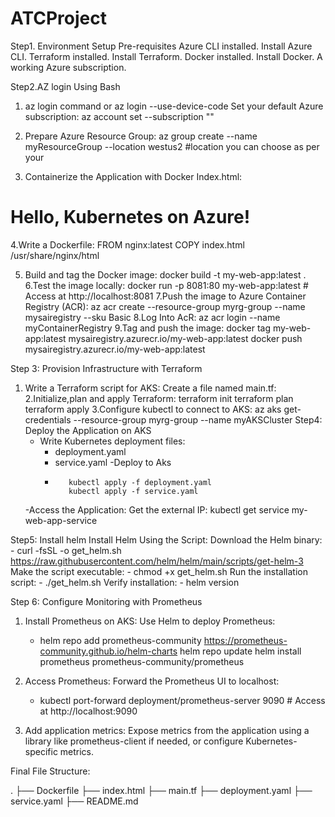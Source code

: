 # ATCProject

Step1. Environment Setup
  Pre-requisites
  Azure CLI installed. Install Azure CLI.
  Terraform installed. Install Terraform.
  Docker installed. Install Docker.
  A working Azure subscription.

Step2.AZ login Using Bash
 1. az login command or az login --use-device-code
  Set your default Azure subscription:
    az account set --subscription "<Your Subscription ID>"
 2. Prepare Azure Resource Group:
     az group create --name myResourceGroup --location westus2 #location you can choose as per your
     
  
3. Containerize the Application with Docker
    Index.html:
      <!DOCTYPE html>
<html>
<head>
    <title>Welcome</title>
</head>
<body>
    <h1>Hello, Kubernetes on Azure!</h1>
</body>
</html>
4.Write a Dockerfile:
    FROM nginx:latest
    COPY index.html /usr/share/nginx/html

5.  Build and tag the Docker image:
      docker build -t my-web-app:latest .
6.Test the image locally:
      docker run -p 8081:80 my-web-app:latest
             # Access at http://localhost:8081
 7.Push the image to Azure Container Registry (ACR):
     az acr create --resource-group myrg-group --name mysairegistry --sku Basic
8.Log Into AcR:
   az acr login --name myContainerRegistry
9.Tag and push the image:
   docker tag my-web-app:latest mysairegistry.azurecr.io/my-web-app:latest
   docker push mysairegistry.azurecr.io/my-web-app:latest

 Step 3: Provision Infrastructure with Terraform

  1. Write a Terraform script for AKS: Create a file named main.tf:
   2.Initialize,plan and apply Terraform:
      terraform init
      terraform plan
      terraform apply
   3.Configure kubectl to connect to AKS:
       az aks get-credentials --resource-group myrg-group --name myAKSCluster
Step4: Deploy the Application on AKS
      - Write Kubernetes deployment files:
           - deployment.yaml
           - service.yaml
       -Deploy to Aks
          -        kubectl apply -f deployment.yaml
                   kubectl apply -f service.yaml
      -Access the Application: Get the external IP:
                 kubectl get service my-web-app-service

Step5: Install helm
   Install Helm Using the Script:
       Download the Helm binary:
           -  curl -fsSL -o get_helm.sh https://raw.githubusercontent.com/helm/helm/main/scripts/get-helm-3
        Make the script executable:
          -  chmod +x get_helm.sh
        Run the installation script:
          - ./get_helm.sh
        Verify installation:
          -  helm version

         
Step 6: Configure Monitoring with Prometheus
  1.  Install Prometheus on AKS: Use Helm to deploy Prometheus:
       -  helm repo add prometheus-community https://prometheus-community.github.io/helm-charts
          helm repo update
            helm install prometheus prometheus-community/prometheus

   2.   Access Prometheus: Forward the Prometheus UI to localhost:
         -  kubectl port-forward deployment/prometheus-server 9090
                    # Access at http://localhost:9090
   3. Add application metrics: Expose metrics from the application using a library like prometheus-client if needed, or configure 
      Kubernetes-specific metrics.   



Final File Structure:

  .
├── Dockerfile
├── index.html
├── main.tf
├── deployment.yaml
├── service.yaml
├── README.md

  
   


  

